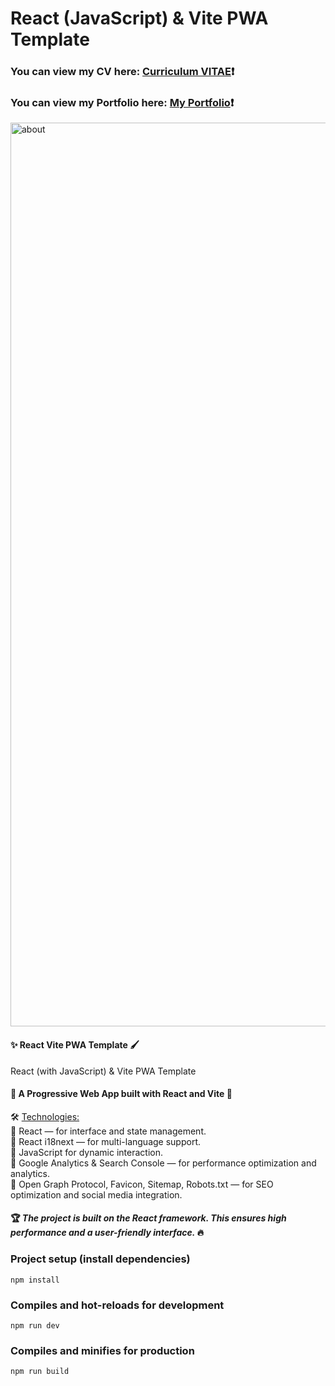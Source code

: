# React (JavaScript) & Vite PWA Template #
### You can view my CV here: [Curriculum VITAE](https://zorger27.github.io)❗️ ###
### You can view my Portfolio here: [My Portfolio](https://Zorin.Expert)❗️ ###

<img width="1446" alt="about" src="https://github.com/user-attachments/assets/32eee396-af68-4b5f-8afe-2d56cc5d9f50" />

#### ✨ React Vite PWA Template 🖌️ ####

React (with JavaScript) & Vite PWA Template

#### 👑 A Progressive Web App built with React and Vite 🎨 ####

🛠️ <ins>Technologies:</ins><br>
🔹 React — for interface and state management.<br>
🔹 React i18next — for multi-language support.<br>
🔸 JavaScript for dynamic interaction.<br>
🔸 Google Analytics & Search Console — for performance optimization and analytics.<br>
🔸 Open Graph Protocol, Favicon, Sitemap, Robots.txt — for SEO optimization and social media integration.

#### 🏆 *The project is built on the React framework. This ensures high performance and a user-friendly interface.* 🔥 ####

### Project setup (install dependencies)
```
npm install
```

### Compiles and hot-reloads for development
```
npm run dev
```

### Compiles and minifies for production
```
npm run build
```
